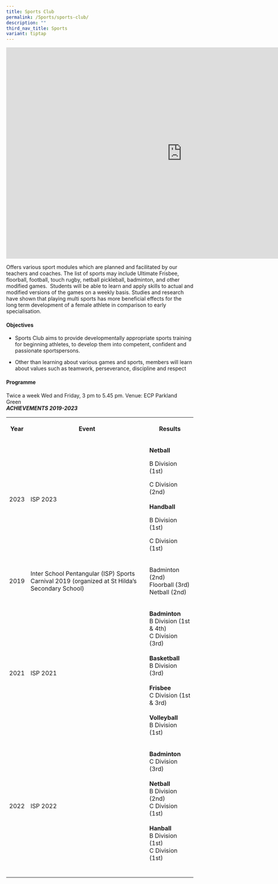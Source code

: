 ```yaml
---
title: Sports Club
permalink: /Sports/sports-club/
description: ""
third_nav_title: Sports
variant: tiptap
---
```

<div class="iframe-wrapper">
<iframe height="569" width="946" allowfullscreen="true" frameborder="0" src="https://docs.google.com/presentation/d/e/2PACX-1vQdb53N3zFDlkk5luCX1uWd2RKQVlXsI_JhtuxjusljiuA_DfUImCQtY-OHbN2BSw/embed?start=false&amp;loop=false&amp;delayms=3000"></iframe>
</div>
<p>Offers various sport modules which are planned and facilitated by our
teachers and coaches. The list of sports may include Ultimate Frisbee,
floorball, football, touch rugby, netball pickleball, badminton, and other
modified games.&nbsp; Students will be able to learn and apply skills to
actual and modified versions of the games on a weekly basis. Studies and
research have shown that playing multi sports has more beneficial effects
for the long term development of a female athlete in comparison to early
specialisation.</p>
<h4>Objectives</h4>
<ul data-tight="true" class="tight">
<li>
<p>Sports Club aims to provide developmentally appropriate sports training
for beginning athletes, to develop them into competent, confident and passionate
sportspersons.&nbsp;</p>
</li>
<li>
<p>Other than learning about various games and sports, members will learn
about values such as teamwork, perseverance, discipline and respect</p>
</li>
</ul>
<h4>Programme</h4>
<p>Twice a week Wed and Friday, 3 pm to 5.45 pm. Venue: ECP Parkland Green
<br><strong><em>ACHIEVEMENTS 2019-2023</em></strong>
</p>
<table style="minWidth: 75px">
<colgroup>
<col>
<col>
<col>
</colgroup>
<tbody>
<tr>
<th rowspan="1" colspan="1">
<p>Year</p>
</th>
<th rowspan="1" colspan="1">
<p>Event</p>
</th>
<th rowspan="1" colspan="1">
<p>Results</p>
</th>
</tr>
<tr>
<td rowspan="1" colspan="1">
<p>2023</p>
</td>
<td rowspan="1" colspan="1">
<p>ISP 2023</p>
</td>
<td rowspan="1" colspan="1">
<p><strong>Netball</strong>
</p>
<p>B Division (1st)</p>
<p>C Division (2nd)
<br>
<br><strong>Handball</strong>
</p>
<p>B Division (1st)</p>
<p>C Division (1st)</p>
</td>
</tr>
<tr>
<td rowspan="1" colspan="1">
<p>2019</p>
</td>
<td rowspan="1" colspan="1">
<p>Inter School Pentangular (ISP) Sports Carnival 2019 (organized at St Hilda’s
Secondary School)</p>
</td>
<td rowspan="1" colspan="1">
<p>Badminton (2nd)
<br>Floorball (3rd)
<br>Netball (2nd)</p>
</td>
</tr>
<tr>
<td rowspan="1" colspan="1">
<p>2021</p>
</td>
<td rowspan="1" colspan="1">
<p>ISP 2021</p>
</td>
<td rowspan="1" colspan="1">
<p><strong>Badminton</strong> 
<br>B Division (1st &amp; 4th)
<br>C Division (3rd)
<br>
<br><strong>Basketball</strong> 
<br>B Division (3rd)
<br>
<br><strong>Frisbee</strong> 
<br>C Division (1st &amp; 3rd)
<br>
<br><strong>Volleyball</strong> 
<br>B Division (1st)</p>
</td>
</tr>
<tr>
<td rowspan="1" colspan="1">
<p>2022</p>
</td>
<td rowspan="1" colspan="1">
<p>ISP 2022</p>
</td>
<td rowspan="1" colspan="1">
<p><strong>Badminton</strong> 
<br>C Division (3rd)
<br>
<br><strong>Netball</strong> 
<br>B Division (2nd)
<br>C Division (1st)
<br>
<br><strong>Hanball</strong> 
<br>B Division (1st)
<br>C Division (1st)</p>
</td>
</tr>
<tr>
<td rowspan="1" colspan="1">
<p></p>
</td>
<td rowspan="1" colspan="1">
<p></p>
</td>
<td rowspan="1" colspan="1">
<p></p>
</td>
</tr>
</tbody>
</table>
<p></p>